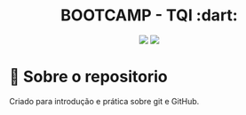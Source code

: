 <h1 align="center">
  BOOTCAMP - TQI  :dart:	
</h1>
<p align="center">
   <img src= "https://img.shields.io/github/last-commit/sarahsillvva/OneBitCode">
   <img src= "https://img.shields.io/github/issues/sarahsillvva/OneBitCode">
 </p>
 

#  :mag_right: Sobre o repositorio

Criado para introdução e prática sobre git e GitHub. 

 

